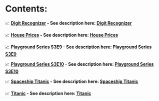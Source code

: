 # **Contents:**

:chart_with_upwards_trend: **[Digit Recognizer](https://github.com/mateuszk098/data_science/tree/master/kaggle/digit_recognizer) - See description here: [Digit Recognizer](https://www.kaggle.com/competitions/digit-recognizer)**

:chart_with_upwards_trend: **[House Prices](https://github.com/mateuszk098/data_science/tree/master/kaggle/house_prices) - See description here: [House Prices](https://www.kaggle.com/competitions/house-prices-advanced-regression-techniques)**

:chart_with_upwards_trend: **[Playground Series S3E9](https://github.com/mateuszk098/data_science/tree/master/kaggle/playground_series_s3e9) - See description here: [Playground Series S3E9](https://www.kaggle.com/competitions/playground-series-s3e9)**

:chart_with_upwards_trend: **[Playground Series S3E10](https://github.com/mateuszk098/data_science/tree/master/kaggle/playground_series_s3e10) - See description here: [Playground Series S3E10](https://www.kaggle.com/competitions/playground-series-s3e10)**

:chart_with_upwards_trend: **[Spaceship Titanic](https://github.com/mateuszk098/data_science/tree/master/kaggle/spaceship_titanic) - See description here: [Spaceship Titanic](https://www.kaggle.com/competitions/spaceship-titanic)**

:chart_with_upwards_trend: **[Titanic](https://github.com/mateuszk098/data_science/tree/master/kaggle/titanic) - See description here: [Titanic](https://www.kaggle.com/competitions/titanic)**
